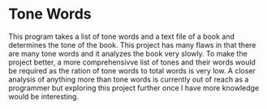 # Tone Words
This program takes a list of tone words and a text file of a book and determines the tone of the book. This project has many flaws in that there are many tone words and it analyzes the book very slowly. To make the project better, a more comprehensivve list of tones and their words would be required as the ration of tone words to total words is very low. A closer analysis of anything more than tone words is currently out of reach as a programmer but exploring this project further once I have more knowledge would be interesting. 
